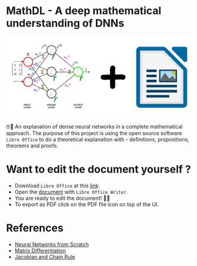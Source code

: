 # MathDL - A deep mathematical understanding of DNNs

![](docs/mathdl-front-img.jpg)

🤓📐 An explanation of dense neural networks in a complete mathematical approach. The purpose of this project is using the open source software `Libre Office` to do a theoretical explanation with - definitions, propositions, theorems and proofs.

# Want to edit the document yourself ?

- Download `Libre Office` at this [link](https://fr.libreoffice.org/download/telecharger-libreoffice/).
- Open the [document](mathdl/paper.odt) with `Libre Office Writer`.
- You are ready to edit the document! 🎉🎉
- To export as PDF click on the PDF file icon on top of the UI.

# References

- [Neural Networks from Scratch](https://www.youtube.com/watch?v=Wo5dMEP_BbI&list=PLQVvvaa0QuDcjD5BAw2DxE6OF2tius3V3)
- [Matrix Differentiation](https://atmos.washington.edu/~dennis/MatrixCalculus.pdf)
- [Jacobian and Chain Rule](https://www.youtube.com/watch?v=GvwsCscqAjk)